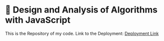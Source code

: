 <h1>📖 Design and Analysis of Algorithms with JavaScript</h1>

This is the Repository of my code.
Link to the Deployment: <a href="https://b1g-dr4gon.github.io/DAAwithJS/">Deployment Link</a>
